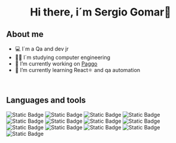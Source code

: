 <div align="center">
<h1 align="center">Hi there, i´m Sergio Gomar👋</h1>
</div>

## About me 
- 💻 I´m a Qa and dev jr
- 👨‍💻 I´m studying computer engineering
- 🐶 I’m currently working on [Paggo](https://www.paggoapp.com/)
- 🌱 I’m currently learning React⚛️ and qa automation 
<br>

## Languages and tools
<p>
  <img alt="Static Badge" src="https://img.shields.io/badge/JavaScript-yellow">
  <img alt="Static Badge" src="https://img.shields.io/badge/HTML5-orange">
  <img alt="Static Badge" src="https://img.shields.io/badge/CSS3-blue">
  <img alt="Static Badge" src="https://img.shields.io/badge/REACT-0046FF">
  <img alt="Static Badge" src="https://img.shields.io/badge/JAVA-red">
  <img alt="Static Badge" src="https://img.shields.io/badge/Python-FFD100">
  <img alt="Static Badge" src="https://img.shields.io/badge/C%2B%2B-5900FF">
  <img alt="Static Badge" src="https://img.shields.io/badge/BrowserStack-orange">
  <img alt="Static Badge" src="https://img.shields.io/badge/GitHub-black">
  <img alt="Static Badge" src="https://img.shields.io/badge/Selenium%20WebDriver-green">
  <img alt="Static Badge" src="https://img.shields.io/badge/SQL-red">
  <img alt="Static Badge" src="https://img.shields.io/badge/Wordpress-lightblue">
  <img alt="Static Badge" src="https://img.shields.io/badge/Jira-darkblue">
</p>


